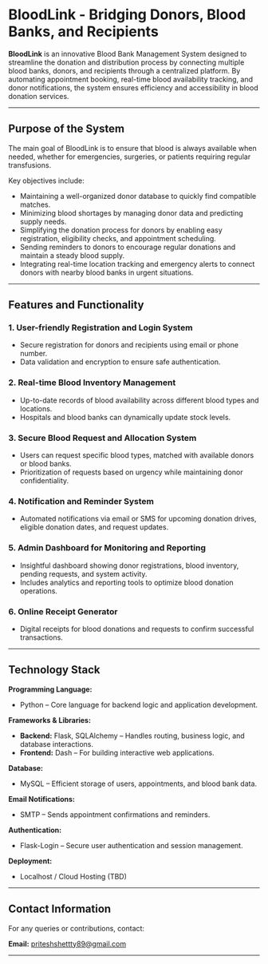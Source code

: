 # BloodLink - Bridging Donors, Blood Banks, and Recipients

**BloodLink** is an innovative Blood Bank Management System designed to streamline the donation and distribution process by connecting multiple blood banks, donors, and recipients through a centralized platform. By automating appointment booking, real-time blood availability tracking, and donor notifications, the system ensures efficiency and accessibility in blood donation services.

---

## Purpose of the System
The main goal of BloodLink is to ensure that blood is always available when needed, whether for emergencies, surgeries, or patients requiring regular transfusions.  

Key objectives include:  
- Maintaining a well-organized donor database to quickly find compatible matches.  
- Minimizing blood shortages by managing donor data and predicting supply needs.  
- Simplifying the donation process for donors by enabling easy registration, eligibility checks, and appointment scheduling.  
- Sending reminders to donors to encourage regular donations and maintain a steady blood supply.  
- Integrating real-time location tracking and emergency alerts to connect donors with nearby blood banks in urgent situations.

---

## Features and Functionality

### 1. User-friendly Registration and Login System
- Secure registration for donors and recipients using email or phone number.  
- Data validation and encryption to ensure safe authentication.  

### 2. Real-time Blood Inventory Management
- Up-to-date records of blood availability across different blood types and locations.  
- Hospitals and blood banks can dynamically update stock levels.  

### 3. Secure Blood Request and Allocation System
- Users can request specific blood types, matched with available donors or blood banks.  
- Prioritization of requests based on urgency while maintaining donor confidentiality.  

### 4. Notification and Reminder System
- Automated notifications via email or SMS for upcoming donation drives, eligible donation dates, and request updates.  

### 5. Admin Dashboard for Monitoring and Reporting
- Insightful dashboard showing donor registrations, blood inventory, pending requests, and system activity.  
- Includes analytics and reporting tools to optimize blood donation operations.  

### 6. Online Receipt Generator
- Digital receipts for blood donations and requests to confirm successful transactions.

---

## Technology Stack

**Programming Language:**  
- Python – Core language for backend logic and application development.  

**Frameworks & Libraries:**  
- **Backend:** Flask, SQLAlchemy – Handles routing, business logic, and database interactions.  
- **Frontend:** Dash – For building interactive web applications.  

**Database:**  
- MySQL – Efficient storage of users, appointments, and blood bank data.  

**Email Notifications:**  
- SMTP – Sends appointment confirmations and reminders.  

**Authentication:**  
- Flask-Login – Secure user authentication and session management.  

**Deployment:**  
- Localhost / Cloud Hosting (TBD)  

---

## Contact Information
For any queries or contributions, contact:  

**Email:** [priteshshettty89@gmail.com](mailto:priteshshettty89@gmail.com)  

---

